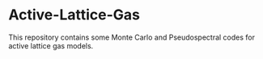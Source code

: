 # Active-Lattice-Gas
This repository contains some Monte Carlo and Pseudospectral codes for active lattice gas models.
